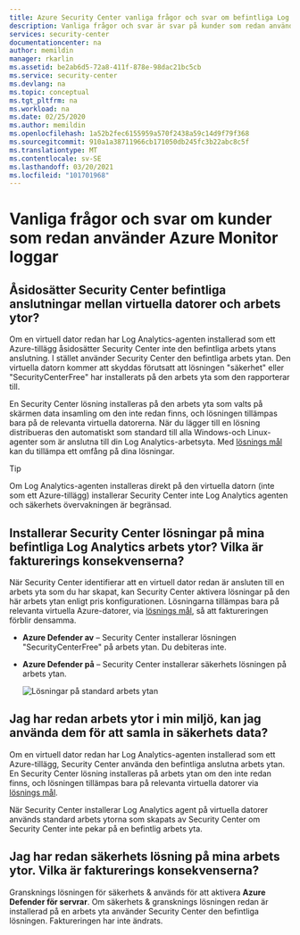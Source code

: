 ```yaml
---
title: Azure Security Center vanliga frågor och svar om befintliga Log Analyticss agenter
description: Vanliga frågor och svar är svar på kunder som redan använder Log Analytics agenten och som överväger Azure Security Center, en produkt som hjälper dig att förhindra, identifiera och svara på hot.
services: security-center
documentationcenter: na
author: memildin
manager: rkarlin
ms.assetid: be2ab6d5-72a8-411f-878e-98dac21bc5cb
ms.service: security-center
ms.devlang: na
ms.topic: conceptual
ms.tgt_pltfrm: na
ms.workload: na
ms.date: 02/25/2020
ms.author: memildin
ms.openlocfilehash: 1a52b2fec6155959a570f2438a59c14d9f79f368
ms.sourcegitcommit: 910a1a38711966cb171050db245fc3b22abc8c5f
ms.translationtype: MT
ms.contentlocale: sv-SE
ms.lasthandoff: 03/20/2021
ms.locfileid: "101701968"
---
```

# <a name="faq-for-customers-already-using-azure-monitor-logs"></a>Vanliga frågor och svar om kunder som redan använder Azure Monitor loggar<a name="existingloganalyticscust"></a>

## <a name="does-security-center-override-any-existing-connections-between-vms-and-workspaces"></a>Åsidosätter Security Center befintliga anslutningar mellan virtuella datorer och arbets ytor?

Om en virtuell dator redan har Log Analytics-agenten installerad som ett Azure-tillägg åsidosätter Security Center inte den befintliga arbets ytans anslutning. I stället använder Security Center den befintliga arbets ytan. Den virtuella datorn kommer att skyddas förutsatt att lösningen "säkerhet" eller "SecurityCenterFree" har installerats på den arbets yta som den rapporterar till. 

En Security Center lösning installeras på den arbets yta som valts på skärmen data insamling om den inte redan finns, och lösningen tillämpas bara på de relevanta virtuella datorerna. När du lägger till en lösning distribueras den automatiskt som standard till alla Windows-och Linux-agenter som är anslutna till din Log Analytics-arbetsyta. Med [lösnings mål](../azure-monitor/insights/solution-targeting.md) kan du tillämpa ett omfång på dina lösningar.

> [!TIP]
> Om Log Analytics-agenten installeras direkt på den virtuella datorn (inte som ett Azure-tillägg) installerar Security Center inte Log Analytics agenten och säkerhets övervakningen är begränsad.

## <a name="does-security-center-install-solutions-on-my-existing-log-analytics-workspaces-what-are-the-billing-implications"></a>Installerar Security Center lösningar på mina befintliga Log Analytics arbets ytor? Vilka är fakturerings konsekvenserna?
När Security Center identifierar att en virtuell dator redan är ansluten till en arbets yta som du har skapat, kan Security Center aktivera lösningar på den här arbets ytan enligt pris konfigurationen. Lösningarna tillämpas bara på relevanta virtuella Azure-datorer, via [lösnings mål](../azure-monitor/insights/solution-targeting.md), så att faktureringen förblir densamma.

- **Azure Defender av** – Security Center installerar lösningen "SecurityCenterFree" på arbets ytan. Du debiteras inte.
- **Azure Defender på** – Security Center installerar säkerhets lösningen på arbets ytan.

   ![Lösningar på standard arbets ytan](./media/security-center-platform-migration-faq/solutions.png)

## <a name="i-already-have-workspaces-in-my-environment-can-i-use-them-to-collect-security-data"></a>Jag har redan arbets ytor i min miljö, kan jag använda dem för att samla in säkerhets data?
Om en virtuell dator redan har Log Analytics-agenten installerad som ett Azure-tillägg, Security Center använda den befintliga anslutna arbets ytan. En Security Center lösning installeras på arbets ytan om den inte redan finns, och lösningen tillämpas bara på relevanta virtuella datorer via [lösnings mål](../azure-monitor/insights/solution-targeting.md).

När Security Center installerar Log Analytics agent på virtuella datorer används standard arbets ytorna som skapats av Security Center om Security Center inte pekar på en befintlig arbets yta.

## <a name="i-already-have-security-solution-on-my-workspaces-what-are-the-billing-implications"></a>Jag har redan säkerhets lösning på mina arbets ytor. Vilka är fakturerings konsekvenserna?
Gransknings lösningen för säkerhets & används för att aktivera **Azure Defender för servrar**. Om säkerhets & gransknings lösningen redan är installerad på en arbets yta använder Security Center den befintliga lösningen. Faktureringen har inte ändrats.